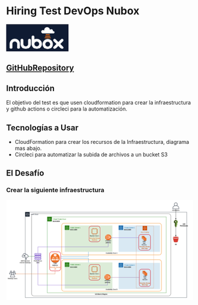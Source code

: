 # Hiring Test DevOps Nubox
![Nubox!!!!](/img_nubox/nubox_img.png?raw=true "nubox")

## [GitHubRepository](https://github.com/CristianRodriguezANubox/devops-hiring-test)

## Introducción
El objetivo del test es que usen cloudformation para crear la infraestructura y github actions o circleci para la automatización.

## Tecnologías a Usar
- CloudFormation para crear los recursos de la Infraestructura, diagrama mas abajo.
- Circleci para automatizar la subida de archivos a un bucket S3

## El Desafío
### Crear la siguiente infraestructura
![Nubox!!!!](/infra_img/infra_test.png?raw=true "nubox")


